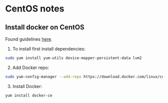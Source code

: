 # CentOS notes


## Install docker on CentOS

Found guidelines [here](https://nixcp.com/docker-command-not-found/).

1. To install first install dependencies:

```bash
sudo yum install yum-utils device-mapper-persistent-data lvm2
```

2. Add Docker repo:
```bash
sudo yum-config-manager --add-repo https://download.docker.com/linux/centos/docker-ce.repo
```

3. Install Docker:
```bash
yum install docker-ce
```


